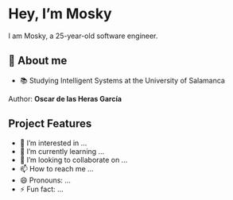 # Hey, I’m Mosky
I am Mosky, a 25-year-old software engineer.

## 🤹 About me
- 📚 Studying Intelligent Systems at the University of Salamanca

Author: **Oscar de las Heras García**  

## Project Features

- 👀 I’m interested in ...
- 🌱 I’m currently learning ...
- 💞️ I’m looking to collaborate on ...
- 📫 How to reach me ...
- 😄 Pronouns: ...
- ⚡ Fun fact: ...

<!---
M0sky/M0sky is a ✨ special ✨ repository because its `README.md` (this file) appears on your GitHub profile.
You can click the Preview link to take a look at your changes.
--->
